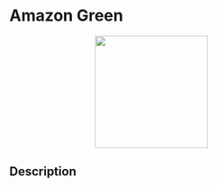 # Amazon Green

<p align="center">
  <img src="![green](https://github.com/arjundvn24/hackAmazon/assets/71541766/bdeda7bf-a51b-4d75-bce1-341815720a3e)" width="200">
</p>

## Description


